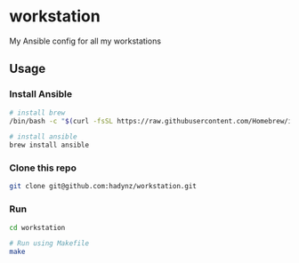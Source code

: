# workstation
My Ansible config for all my workstations

## Usage

### Install Ansible

```bash
# install brew
/bin/bash -c "$(curl -fsSL https://raw.githubusercontent.com/Homebrew/install/master/install.sh)"

# install ansible
brew install ansible
```

### Clone this repo

```bash
git clone git@github.com:hadynz/workstation.git
```

### Run

```bash
cd workstation

# Run using Makefile
make
```
